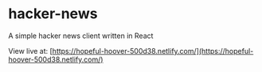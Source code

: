 # hacker-news

A simple hacker news client written in React

View live at: [https://hopeful-hoover-500d38.netlify.com/](https://hopeful-hoover-500d38.netlify.com/)
